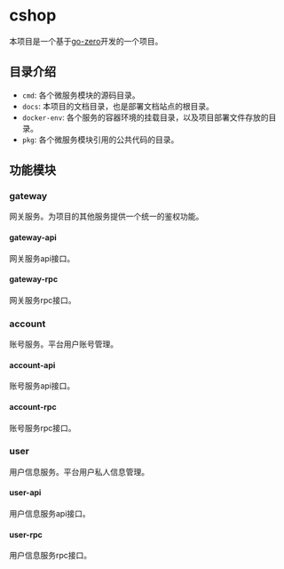 # cshop
本项目是一个基于[go-zero](https://go-zero.dev/)开发的一个项目。

## 目录介绍
* `cmd`: 各个微服务模块的源码目录。
* `docs`: 本项目的文档目录，也是部署文档站点的根目录。
* `docker-env`: 各个服务的容器环境的挂载目录，以及项目部署文件存放的目录。
* `pkg`: 各个微服务模块引用的公共代码的目录。

## 功能模块
### gateway
网关服务。为项目的其他服务提供一个统一的鉴权功能。
#### gateway-api
网关服务api接口。
#### gateway-rpc
网关服务rpc接口。

### account
账号服务。平台用户账号管理。
#### account-api
账号服务api接口。
#### account-rpc
账号服务rpc接口。

### user
用户信息服务。平台用户私人信息管理。
#### user-api
用户信息服务api接口。
#### user-rpc
用户信息服务rpc接口。